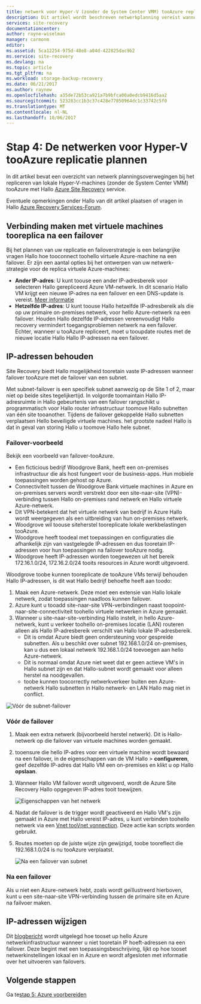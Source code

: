 ```yaml
---
title: netwerk voor Hyper-V (zonder de System Center VMM) tooAzure replicatie met Azure Site Recovery aaaPlan | Microsoft Docs
description: Dit artikel wordt beschreven netwerkplanning vereist wanneer tooAzure Hyper-V-machines (zonder VMM) repliceren
services: site-recovery
documentationcenter: 
author: rayne-wiselman
manager: carmonm
editor: 
ms.assetid: 5ca12254-975d-48e8-a84d-422825dac9b2
ms.service: site-recovery
ms.devlang: na
ms.topic: article
ms.tgt_pltfrm: na
ms.workload: storage-backup-recovery
ms.date: 06/21/2017
ms.author: raynew
ms.openlocfilehash: a35de72b53ca921a7b9bfca00a0edcb9416d5aa2
ms.sourcegitcommit: 523283cc1b3c37c428e77850964dc1c33742c5f0
ms.translationtype: MT
ms.contentlocale: nl-NL
ms.lasthandoff: 10/06/2017
---
```

# <a name="step-4-plan-networking-for-hyper-v-tooazure-replication"></a>Stap 4: De netwerken voor Hyper-V tooAzure replicatie plannen

In dit artikel bevat een overzicht van netwerk planningsoverwegingen bij het repliceren van lokale Hyper-V-machines (zonder de System Center VMM) tooAzure met Hallo [Azure Site Recovery](site-recovery-overview.md) service.

Eventuele opmerkingen onder Hallo van dit artikel plaatsen of vragen in Hallo [Azure Recovery Services-Forum](https://social.msdn.microsoft.com/forums/azure/home?forum=hypervrecovmgr).


## <a name="connecting-tooreplica-vms-after-failover"></a>Verbinding maken met virtuele machines tooreplica na een failover

Bij het plannen van uw replicatie en failoverstrategie is een belangrijke vragen Hallo hoe tooconnect toohello virtuele Azure-machine na een failover. Er zijn een aantal opties bij het ontwerpen van uw netwerk-strategie voor de replica virtuele Azure-machines:

- **Ander IP-adres**: U kunt toouse een ander IP-adresbereik voor selecteren Hallo gerepliceerd Azure VM-netwerk. In dit scenario Hallo VM krijgt een nieuwe IP-adres na een failover en een DNS-update is vereist. [Meer informatie](site-recovery-test-failover-vmm-to-vmm.md#prepare-the-infrastructure-for-test-failover)
- **Hetzelfde IP-adres**: U kunt toouse Hallo hetzelfde IP-adresbereik als die op uw primaire on-premises netwerk, voor hello Azure-netwerk na een failover.  Houden Hallo dezelfde IP-adressen vereenvoudigt Hallo recovery vermindert toegangsproblemen netwerk na een failover. Echter, wanneer u tooAzure repliceert, moet u tooupdate routes met de nieuwe locatie Hallo Hallo IP-adressen na een failover.


## <a name="retain-ip-addresses"></a>IP-adressen behouden

Site Recovery biedt Hallo mogelijkheid tooretain vaste IP-adressen wanneer failover tooAzure met de failover van een subnet.

Met subnet-failover is een specifiek subnet aanwezig op de Site 1 of 2, maar niet op beide sites tegelijkertijd. In volgorde toomaintain Hallo IP-adresruimte in Hallo gebeurtenis van een failover rangschikt u programmatisch voor Hallo router infrastructuur toomove Hallo subnetten van één site tooanother. Tijdens de failover gekoppelde Hallo subnetten verplaatsen Hello beveiligde virtuele machines. het grootste nadeel Hallo is dat in geval van storing Hallo u toomove Hallo hele subnet.


### <a name="failover-example"></a>Failover-voorbeeld

Bekijk een voorbeeld van failover-tooAzure.

- Een ficticious bedrijf Woodgrove Bank, heeft een on-premises infrastructuur die als host fungeert voor de business-apps. Hun mobiele toepassingen worden gehost op Azure.
- Connectiviteit tussen de Woodgrove Bank virtuele machines in Azure en on-premises servers wordt verstrekt door een site-naar-site (VPN)-verbinding tussen Hallo on-premises rand netwerk en Hallo virtuele Azure-netwerk.
- Dit VPN-betekent dat het virtuele netwerk van bedrijf in Azure Hallo wordt weergegeven als een uitbreiding van hun on-premises netwerk.
- Woodgrove wil toouse siteherstel tooreplicate lokale werkbelastingen tooAzure.
 - Woodgrove heeft toodeal met toepassingen en configuraties die afhankelijk zijn van vastgelegde IP-adressen en dus tooretain IP-adressen voor hun toepassingen na failover tooAzure nodig.
 - Woodgrove heeft IP-adressen worden toegewezen uit het bereik 172.16.1.0/24, 172.16.2.0/24 tooits resources in Azure wordt uitgevoerd.


Woodgrove toobe kunnen tooreplicate de tooAzure VMs terwijl behouden Hallo IP-adressen, is dit wat Hallo bedrijf behoefte heeft aan toodo:

1. Maak een Azure-netwerk. Deze moet een extensie van Hallo lokale netwerk, zodat toepassingen naadloos kunnen failover.
2. Azure kunt u tooadd site-naar-site VPN-verbindingen naast toopoint-naar-site-connectiviteit toohello virtuele netwerken in Azure gemaakt.
3. Wanneer u site-naar-site-verbinding Hallo instelt, in hello Azure-netwerk, kunt u verkeer toohello on-premises locatie (LAN) routeren alleen als Hallo IP-adresbereik verschilt van Hallo lokale IP-adresbereik.
    - Dit is omdat Azure biedt geen ondersteuning voor gespreide subnetten. Als u beschikt over subnet 192.168.1.0/24 on-premises, kan u dus een lokaal netwerk 192.168.1.0/24 toevoegen aan hello Azure-netwerk.
    - Dit is normaal omdat Azure niet weet dat er geen actieve VM's in Hallo subnet zijn en dat Hallo-subnet wordt gemaakt voor alleen herstel na noodgevallen.
    - toobe kunnen toocorrectly netwerkverkeer buiten een Azure-netwerk Hallo subnetten in Hallo netwerk- en LAN Hallo mag niet in conflict.

![Vóór de subnet-failover](./media/hyper-v-site-walkthrough-network/network-design7.png)

### <a name="before-failover"></a>Vóór de failover

1. Maak een extra netwerk (bijvoorbeeld herstel netwerk). Dit is Hallo-netwerk op die failover van virtuele machines worden gemaakt.
2. tooensure die hello IP-adres voor een virtuele machine wordt bewaard na een failover, in de eigenschappen van de VM Hallo > **configureren**, geef dezelfde IP-adres dat Hallo VM een on-premises en klikt u op Hallo **opslaan**.
3. Wanneer Hallo VM failover wordt uitgevoerd, wordt de Azure Site Recovery Hallo opgegeven IP-adres tooit toewijzen.

    ![Eigenschappen van het netwerk](./media/hyper-v-site-walkthrough-network/network-design8.png)

4. Nadat de failover is de trigger wordt geactiveerd en Hallo VM's zijn gemaakt in Azure met Hallo vereist IP-adres, u kunt verbinden toohello netwerk via een [Vnet tooVnet vonnection](../vpn-gateway/virtual-networks-configure-vnet-to-vnet-connection.md). Deze actie kan scripts worden gebruikt.
5. Routes moeten op de juiste wijze zijn gewijzigd, toobe tooreflect die 192.168.1.0/24 is nu tooAzure verplaatst.

    ![Na een failover van subnet](./media/hyper-v-site-walkthrough-network/network-design9.png)

### <a name="after-failover"></a>Na een failover

Als u niet een Azure-netwerk hebt, zoals wordt geïllustreerd hierboven, kunt u een site-naar-site VPN-verbinding tussen de primaire site en Azure na failvoer maken.

## <a name="change-ip-addresses"></a>IP-adressen wijzigen

Dit [blogbericht](http://azure.microsoft.com/blog/2014/09/04/networking-infrastructure-setup-for-microsoft-azure-as-a-disaster-recovery-site/) wordt uitgelegd hoe tooset up hello Azure netwerkinfrastructuur wanneer u niet tooretain IP hoeft-adressen na een failover. Deze begint met een toepassingsbeschrijving, lijkt op hoe tooset netwerkinstellingen lokaal en in Azure en wordt afgesloten met informatie over het uitvoeren van failovers.  

## <a name="next-steps"></a>Volgende stappen

Ga te[stap 5: Azure voorbereiden](hyper-v-site-walkthrough-prepare-azure.md)
